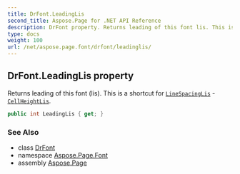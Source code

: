 ```yaml
---
title: DrFont.LeadingLis
second_title: Aspose.Page for .NET API Reference
description: DrFont property. Returns leading of this font lis. This is a shortcut for LineSpacingLis  CellHeightLis
type: docs
weight: 100
url: /net/aspose.page.font/drfont/leadinglis/
---
```

## DrFont.LeadingLis property

Returns leading of this font (lis). This is a shortcut for [`LineSpacingLis`](../linespacinglis/) - [`CellHeightLis`](../cellheightlis/).

```csharp
public int LeadingLis { get; }
```

### See Also

* class [DrFont](../)
* namespace [Aspose.Page.Font](../../drfont/)
* assembly [Aspose.Page](../../../)


